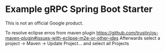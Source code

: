 Example gRPC Spring Boot Starter
================================
This is not an official Google product.

To resolve eclipse erros from maven plugin
https://github.com/trustin/os-maven-plugin#issues-with-eclipse-m2e-or-other-ides
Afterwards select a project -> Maven -> Update Project... and select all Projects

